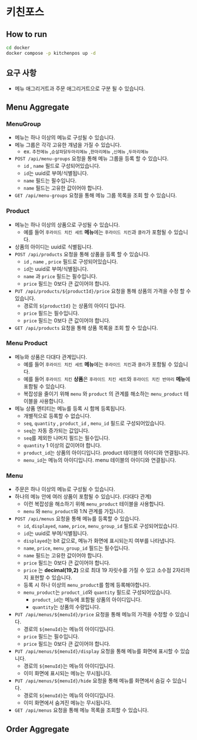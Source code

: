 # 키친포스

## How to run

```sh
cd docker
docker compose -p kitchenpos up -d
```

## 요구 사항

- 메뉴 애그리거트과 주문 애그리거트으로 구분 될 수 있습니다.

## Menu Aggregate

### MenuGroup

- 메뉴는 하나 이상의 메뉴로 구성될 수 있습니다.
- 메뉴 그룹은 각각 고유한 걔념을 가질 수 있습니다.
    - ex. `추천메뉴` ,`순살파닭두마리메뉴` ,`한마리메뉴` ,`신메뉴` ,`두마리메뉴`
- `POST /api/menu-groups` 요청을 통해 메뉴 그룹을 등록 할 수 있습니다.
    - `id` , `name` 필드로 구성되어있습니다.
    - `id`는 uuid로 부여/식별됩니다.
    - `name` 필드는 필수입니다.
    - `name` 필드는 고유한 값이어야 합니다.
- `GET /api/menu-groups` 요청을 통해 메뉴 그룹 목록을 조회 할 수 있습니다.

### Product

- 메뉴는 하나 이상의 상품으로 구성될 수 있습니다.
    - 예를 들어 `후라이드 치킨 세트` **메뉴**에는 `후라이드 치킨`과 `콜라`가 포함될 수 있습니다.
- 상품의 아이디는 uuid로 식별됩니다.
- `POST /api/products` 요청을 통해 상품을 등록 할 수 있습니다.
    - `id` , `name` , `price` 필드로 구성되어있습니다.
    - `id`는 uuid로 부여/식별됩니다.
    - `name` 과 `price` 필드는 필수입니다.
    - `price` 필드는 0보다 큰 값이어야 합니다.
- `PUT /api/products/${productId}/price` 요청을 통해 상품의 가격을 수정 할 수 있습니다.
    - 경로의 `${productId}` 는 상품의 아이디 입니다.
    - `price` 필드는 필수입니다.
    - `price` 필드는 0보다 큰 값이어야 합니다.
- `GET /api/products` 요청을 통해 상품 목록을 조회 할 수 있습니다.

### Menu Product

- 메뉴와 상품은 다대다 관계입니다.
    - 예를 들어 `후라이드 치킨 세트` **메뉴**에는 `후라이드 치킨`과 `콜라`가 포함될 수 있습니다.
    - 예를 들어 `후라이드 치킨` **상품**은 `후라이드 치킨 세트`와 `후라이드 치킨 반마리` **메뉴**에 포함될 수 있습니다.
    - 복잡성을 줄이기 위해 `menu` 와 `product` 의 관계를 해소하는 `menu_product` 테이블을 사용합니다.
- 메뉴 상품 엔티티는 메뉴를 등록 시 함께 등록됩니다.
    - 개별적으로 등록할 수 없습니다.
    - `seq`, `quantity` , `product_id` , `menu_id` 필드로 구성되어있습니다.
    - `seq`는 자동 증가되는 값입니다.
    - `seq`를 제외한 나머지 필드는 필수입니다.
    - `quantity` 1 이상의 값이어야 합니다.
    - `product_id`는 상품의 아이디입니다. product 테이블의 아이디와 연결됩니다.
    - `menu_id`는 메뉴의 아이디입니다. menu 테이블의 아이디와 연결됩니다.

### Menu

- 주문은 하나 이상의 메뉴로 구성될 수 있습니다.
- 하나의 메뉴 안에 여러 상품이 포함될 수 있습니다. (다대다 관계)
    - 이런 복잡성을 해소하기 위해 `menu_product` 테이블을 사용합니다.
    - `menu` 와 `menu_product`와 1:N 관계를 가집니다.
- `POST /api/menus` 요청을 통해 메뉴를 등록할 수 있습니다.
    - `id`, `displayed`, `name`, `price`, `menu_group_id` 필드로 구성되어있습니다.
    - `id`는 uuid로 부여/식별됩니다.
    - `displayed`는 bit 값으로, 메뉴가 화면에 표시되는지 여부를 나타냅니다.
    - `name`, `price`, `menu_group_id` 필드는 필수입니다.
    - `name` 필드는 고유한 값이어야 합니다.
    - `price` 필드는 0보다 큰 값이어야 합니다.
    - `price` 는 **decimal(19,2)** 으로 최대 19 자릿수를 가질 수 있고 소수점 2자리까지 표현할 수 있습니다.
    - 등록 시 하나 이상의 `menu_product`를 함께 등록해야합니다.
    - `menu_product`는 `product_id`와 `quantity` 필드로 구성되어있습니다.
        - `product_id`는 메뉴에 포함될 상품의 아이디입니다.
        - `quantity`는 상품의 수량입니다.
- `PUT /api/menus/${menuId}/price` 요청을 통해 메뉴의 가격을 수정할 수 있습니다.
    - 경로의 `${menuId}`는 메뉴의 아이디입니다.
    - `price` 필드는 필수입니다.
    - `price` 필드는 0보다 큰 값이어야 합니다.
- `PUT /api/menus/${menuId}/display` 요청을 통해 메뉴를 화면에 표시할 수 있습니다.
    - 경로의 `${menuId}`는 메뉴의 아이디입니다.
    - 이미 화면에 표시되는 메뉴는 무시됩니다.
- `PUT /api/menus/${menuId}/hide` 요청을 통해 메뉴를 화면에서 숨길 수 있습니다.
    - 경로의 `${menuId}`는 메뉴의 아이디입니다.
    - 이미 화면에서 숨겨진 메뉴는 무시됩니다.
- `GET /api/menus` 요청을 통해 메뉴 목록을 조회할 수 있습니다.

## Order Aggregate
